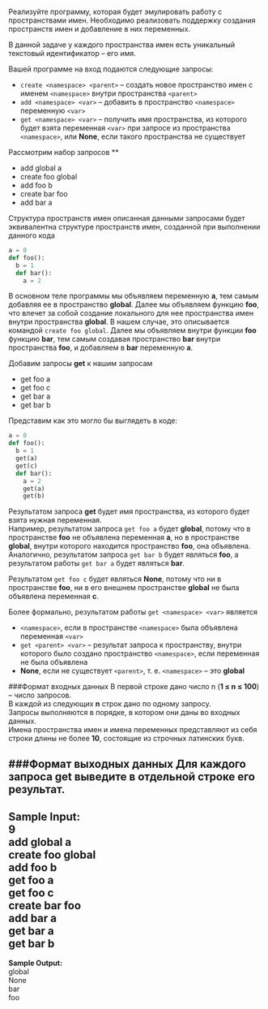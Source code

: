Реализуйте программу, которая будет эмулировать работу с пространствами имен. Необходимо реализовать поддержку создания пространств имен и добавление в них переменных.

В данной задаче у каждого пространства имен есть уникальный текстовый идентификатор – его имя.

Вашей программе на вход подаются следующие запросы:

- `create <namespace> <parent>` –  создать новое пространство имен с именем `<namespace>` внутри пространства `<parent>`
- `add <namespace> <var>` – добавить в пространство `<namespace>` переменную `<var>`
- `get <namespace> <var>` – получить имя пространства, из которого будет взята переменная `<var>` при запросе из пространства `<namespace>`, или **None**, если такого пространства не существует  

Рассмотрим набор запросов
**
- add global a
- create foo global
- add foo b
- create bar foo
- add bar a
  
Структура пространств имен описанная данными запросами будет эквивалентна структуре пространств имен, созданной при выполнении данного кода

```python
a = 0
def foo():
  b = 1
  def bar():
    a = 2
```
В основном теле программы мы объявляем переменную **a**, тем самым добавляя ее в пространство **global**. Далее мы объявляем функцию **foo**, что влечет за собой создание локального для нее пространства имен внутри пространства **global**. В нашем случае, это описывается командой `create foo global`. Далее мы объявляем внутри функции **foo** функцию **bar**, тем самым создавая пространство **bar** внутри пространства **foo**, и добавляем в **bar** переменную **a**.  

Добавим запросы **get** к нашим запросам

- get foo a
- get foo c
- get bar a
- get bar b  

Представим как это могло бы выглядеть в коде:
```python
a = 0
def foo():
  b = 1
  get(a)
  get(c)
  def bar():
    a = 2
    get(a)
    get(b)
```
Результатом запроса **get** будет имя пространства, из которого будет взята нужная переменная.  
Например, результатом запроса `get foo a` будет **global**, потому что в пространстве **foo** не объявлена переменная **a**, но в пространстве **global**, внутри которого находится пространство **foo**, она объявлена. Аналогично, результатом запроса `get bar b` будет являться **foo**, а результатом работы `get bar a` будет являться **bar**.  

Результатом `get foo c` будет являться **None**, потому что ни в пространстве **foo**, ни в его внешнем пространстве **global** не была объявлена переменная **с**.  

Более формально, результатом работы `get <namespace> <var>` является

- `<namespace>`, если в пространстве `<namespace>` была объявлена переменная `<var>`
- `get <parent> <var>` – результат запроса к пространству, внутри которого было создано пространство `<namespace>`, если переменная не была объявлена
- **None**, если не существует `<parent>`, т. е. `<namespace>`﻿ – это **global**  

###Формат входных данных
В первой строке дано число n (**1 ≤ n ≤ 100**) – число запросов.  
В каждой из следующих **n** строк дано по одному запросу.  
Запросы выполняются в порядке, в котором они даны во входных данных.  
Имена пространства имен и имена переменных представляют из себя строки длины не более **10**, состоящие из строчных латинских букв.  

###Формат выходных данных
Для каждого запроса **get** выведите в отдельной строке его результат.
---
**Sample Input:**  
9  
add global a  
create foo global  
add foo b  
get foo a  
get foo c  
create bar foo  
add bar a  
get bar a  
get bar b  
---
**Sample Output:**  
global  
None  
bar  
foo 
 